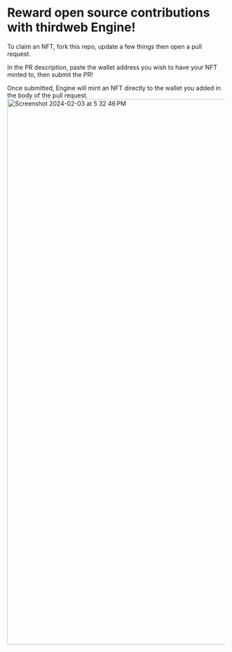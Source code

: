 # Reward open source contributions with thirdweb Engine!

To claim an NFT, fork this repo, update a few things then open a pull request. 

In the PR description, paste the wallet address you wish to have your NFT minted to, then submit the PR!

Once submitted, Engine will mint an NFT directly to the wallet you added in the body of the pull request. 
<img width="1264" alt="Screenshot 2024-02-03 at 5 32 46 PM" src="https://github.com/DustinTurska/github-Engine-rewards/assets/135719141/e0a85a45-ccdb-436b-a118-8d06cc089f08">
